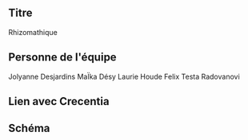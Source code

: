 ## Titre
Rhizomathique
## Personne de l'équipe
Jolyanne Desjardins
MaÏka Désy
Laurie Houde
Felix Testa Radovanovi
## Lien avec Crecentia


## Schéma
